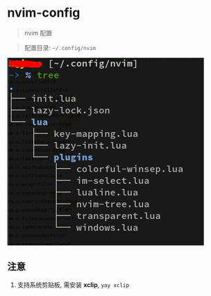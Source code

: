 # nvim-config

> nvim 配置

> 配置目录: `~/.config/nvim`

![dir_tree](./tree_screenshot.png)

## 注意

1. 支持系统剪贴板, 需安装 **xclip**, `yay xclip`

